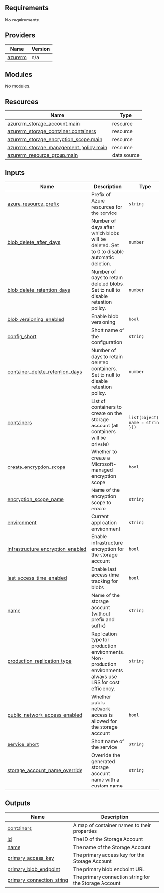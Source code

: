 ## Requirements

No requirements.

## Providers

| Name | Version |
|------|---------|
| <a name="provider_azurerm"></a> [azurerm](#provider\_azurerm) | n/a |

## Modules

No modules.

## Resources

| Name | Type |
|------|------|
| [azurerm_storage_account.main](https://registry.terraform.io/providers/hashicorp/azurerm/latest/docs/resources/storage_account) | resource |
| [azurerm_storage_container.containers](https://registry.terraform.io/providers/hashicorp/azurerm/latest/docs/resources/storage_container) | resource |
| [azurerm_storage_encryption_scope.main](https://registry.terraform.io/providers/hashicorp/azurerm/latest/docs/resources/storage_encryption_scope) | resource |
| [azurerm_storage_management_policy.main](https://registry.terraform.io/providers/hashicorp/azurerm/latest/docs/resources/storage_management_policy) | resource |
| [azurerm_resource_group.main](https://registry.terraform.io/providers/hashicorp/azurerm/latest/docs/data-sources/resource_group) | data source |

## Inputs

| Name | Description | Type | Default | Required |
|------|-------------|------|---------|:--------:|
| <a name="input_azure_resource_prefix"></a> [azure\_resource\_prefix](#input\_azure\_resource\_prefix) | Prefix of Azure resources for the service | `string` | n/a | yes |
| <a name="input_blob_delete_after_days"></a> [blob\_delete\_after\_days](#input\_blob\_delete\_after\_days) | Number of days after which blobs will be deleted. Set to 0 to disable automatic deletion. | `number` | `7` | no |
| <a name="input_blob_delete_retention_days"></a> [blob\_delete\_retention\_days](#input\_blob\_delete\_retention\_days) | Number of days to retain deleted blobs. Set to null to disable retention policy. | `number` | `null` | no |
| <a name="input_blob_versioning_enabled"></a> [blob\_versioning\_enabled](#input\_blob\_versioning\_enabled) | Enable blob versioning | `bool` | `false` | no |
| <a name="input_config_short"></a> [config\_short](#input\_config\_short) | Short name of the configuration | `string` | n/a | yes |
| <a name="input_container_delete_retention_days"></a> [container\_delete\_retention\_days](#input\_container\_delete\_retention\_days) | Number of days to retain deleted containers. Set to null to disable retention policy. | `number` | `null` | no |
| <a name="input_containers"></a> [containers](#input\_containers) | List of containers to create on the storage account (all containers will be private) | `list(object({ name = string }))` | `[]` | no |
| <a name="input_create_encryption_scope"></a> [create\_encryption\_scope](#input\_create\_encryption\_scope) | Whether to create a Microsoft-managed encryption scope | `bool` | `true` | no |
| <a name="input_encryption_scope_name"></a> [encryption\_scope\_name](#input\_encryption\_scope\_name) | Name of the encryption scope to create | `string` | `"microsoftmanaged"` | no |
| <a name="input_environment"></a> [environment](#input\_environment) | Current application environment | `string` | n/a | yes |
| <a name="input_infrastructure_encryption_enabled"></a> [infrastructure\_encryption\_enabled](#input\_infrastructure\_encryption\_enabled) | Enable infrastructure encryption for the storage account | `bool` | `true` | no |
| <a name="input_last_access_time_enabled"></a> [last\_access\_time\_enabled](#input\_last\_access\_time\_enabled) | Enable last access time tracking for blobs | `bool` | `true` | no |
| <a name="input_name"></a> [name](#input\_name) | Name of the storage account (without prefix and suffix) | `string` | `null` | no |
| <a name="input_production_replication_type"></a> [production\_replication\_type](#input\_production\_replication\_type) | Replication type for production environments. Non-production environments always use LRS for cost efficiency. | `string` | `"GRS"` | no |
| <a name="input_public_network_access_enabled"></a> [public\_network\_access\_enabled](#input\_public\_network\_access\_enabled) | Whether public network access is allowed for the storage account | `bool` | `false` | no |
| <a name="input_service_short"></a> [service\_short](#input\_service\_short) | Short name of the service | `string` | n/a | yes |
| <a name="input_storage_account_name_override"></a> [storage\_account\_name\_override](#input\_storage\_account\_name\_override) | Override the generated storage account name with a custom name | `string` | `null` | no |

## Outputs

| Name | Description |
|------|-------------|
| <a name="output_containers"></a> [containers](#output\_containers) | A map of container names to their properties |
| <a name="output_id"></a> [id](#output\_id) | The ID of the Storage Account |
| <a name="output_name"></a> [name](#output\_name) | The name of the Storage Account |
| <a name="output_primary_access_key"></a> [primary\_access\_key](#output\_primary\_access\_key) | The primary access key for the Storage Account |
| <a name="output_primary_blob_endpoint"></a> [primary\_blob\_endpoint](#output\_primary\_blob\_endpoint) | The primary blob endpoint URL |
| <a name="output_primary_connection_string"></a> [primary\_connection\_string](#output\_primary\_connection\_string) | The primary connection string for the Storage Account |
